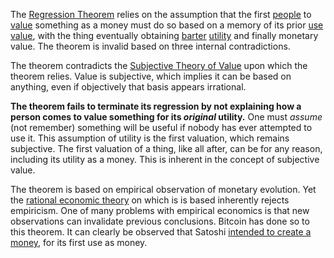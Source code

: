The [Regression Theorem](https://wiki.mises.org/wiki/Regression_theorem) relies on the assumption that the first [people](Glossary#person) to [value](Glossary#value) something as a money must do so based on a memory of its prior [use value](https://en.m.wikipedia.org/wiki/Use_value), with the thing eventually obtaining [barter](https://en.m.wikipedia.org/wiki/Barter) [utility](Glossary#utility) and finally monetary value. The theorem is invalid based on three internal contradictions.

The theorem contradicts the [Subjective Theory of Value](https://en.m.wikipedia.org/wiki/Subjective_theory_of_value) upon which the theorem relies. Value is subjective, which implies it can be based on anything, even if objectively that basis appears irrational.

**The theorem fails to terminate its regression by not explaining how a person comes to value something for its *original* utility.** One must *assume* (not remember) something will be useful if nobody has ever attempted to use it. This assumption of utility is the first valuation, which remains subjective. The first valuation of a thing, like all after, can be for any reason, including its utility as a money. This is inherent in the concept of subjective value.

The theorem is based on empirical observation of monetary evolution. Yet the [rational economic theory](https://en.m.wikipedia.org/wiki/Catallactics) on which is is based inherently rejects empiricism. One of many problems with empirical economics is that new observations can invalidate previous conclusions. Bitcoin has done so to this theorem. It can clearly be observed that Satoshi [intended to create a money](https://bitcoin.org/bitcoin.pdf), for its first use as money.
